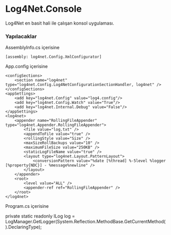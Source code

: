 # Log4Net.Console
Log4Net en basit hali ile çalışan konsol uygulaması.
### Yapılacaklar
AssemblyInfo.cs içerisine 

    [assembly: log4net.Config.XmlConfigurator]

App.config içerisine

    <configSections>
        <section name="log4net" type="log4net.Config.Log4NetConfigurationSectionHandler, log4net" />
    </configSections>
    <appSettings>
        <add key="log4net.Config" value="log4.config"/>
        <add key="log4net.Config.Watch" value="True"/>
        <add key="log4net.Internal.Debug" value="False"/>
    </appSettings>
    <log4net>
        <appender name="RollingFileAppender" type="log4net.Appender.RollingFileAppender">
            <file value="log.txt" />
            <appendToFile value="true" />
            <rollingStyle value="Size" />
            <maxSizeRollBackups value="10" />
            <maximumFileSize value="250KB" />
            <staticLogFileName value="true" />
            <layout type="log4net.Layout.PatternLayout">
                <conversionPattern value="%date [%thread] %-5level %logger [%property{NDC}] - %message%newline" />
            </layout>
        </appender>
        <root>
            <level value="ALL" />
            <appender-ref ref="RollingFileAppender" />
        </root>
    </log4net>


Program.cs içerisine

private static readonly ILog log = LogManager.GetLogger(System.Reflection.MethodBase.GetCurrentMethod().DeclaringType);
